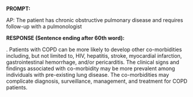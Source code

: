 **PROMPT:**

AP:  The patient has chronic obstructive pulmonary disease and requires follow-up with a pulmonologist

**RESPONSE (Sentence ending after 60th word):**

. Patients with COPD can be more likely to develop other co-morbidities including, but not limited to, HIV, hepatitis, stroke, myocardial infarction, gastrointestinal hemorrhage, and/or pericarditis. The clinical signs and findings associated with co-morbidity may be more prevalent among individuals with pre-existing lung disease. The co-morbidities may complicate diagnosis, surveillance, management, and treatment for COPD patients. 